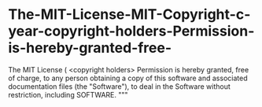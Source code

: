 # The-MIT-License-MIT-Copyright-c-year-copyright-holders-Permission-is-hereby-granted-free-
The MIT License ( &lt;copyright holders>  Permission is hereby granted, free of charge, to any person obtaining a copy of this software and associated documentation files (the "Software"), to deal in the Software without restriction, including SOFTWARE. """
